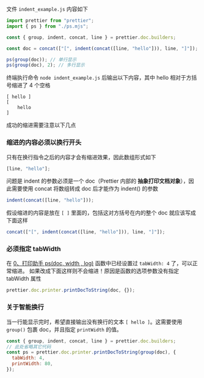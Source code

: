 文件 `indent_example.js` 内容如下

```js
import prettier from "prettier";
import { ps } from "./ps.mjs";

const { group, indent, concat, line } = prettier.doc.builders;

const doc = concat(["[", indent(concat([line, "hello"])), line, "]"]);

ps(group(doc)); // 单行显示
ps(group(doc), 2); // 多行显示
```

终端执行命令 `node indent_example.js` 后输出以下内容，其中 hello 相对于方括号缩进了 4 个空格

```
[ hello ]
[
    hello
]
```

成功的缩进需要注意以下几点

### 缩进的内容必须以换行开头

只有在换行指令之后的内容才会有缩进效果，因此数组形式如下

```js
[line, "hello"];
```

问题是 indent 的参数必须是一个 doc（Prettier 内部的 **抽象打印文档对象**），因此需要使用 concat 将数组转成 doc 后才能作为 indent() 的参数

```js
indent(concat([line, "hello"]));
```

假设缩进的内容是放在 `[ ]` 里面的，包括这对方括号在内的整个 doc 就应该写成下面这样

```js
concat(["[", indent(concat([line, "hello"])), line, "]"]);
```

### 必须指定 tabWidth

在 [0、打印助手 ps(doc, width , log)](<./0、打印助手%20ps(doc,%20width%20,%20log).md>) 函数中已经设置过 `tabWidth: 4` 了，可以正常缩进。
如果改成下面这样则不会缩进！原因是函数的选项参数没有指定 tabWidth 属性

```js
prettier.doc.printer.printDocToString(doc, {});
```

### 关于智能换行

当一行能显示完时，希望直接输出没有换行的文本 `[ hello ]`。这需要使用 `group()` 包裹 doc，并且指定 `printWidth` 的值。

```js
const { group, indent, concat, line } = prettier.doc.builders;
// 此处省略其它代码
const ps = prettier.doc.printer.printDocToString(group(doc), {
  tabWidth: 4,
  printWidth: 80,
});
```
